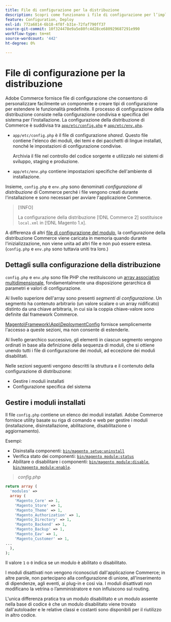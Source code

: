 ```yaml
---
title: File di configurazione per la distribuzione
description: Scopri come funzionano i file di configurazione per l’implementazione dell’applicazione Adobe Commerce. Scopri le best practice per la gestione della configurazione condivisa e specifica per il sistema.
feature: Configuration, Deploy
exl-id: 772a6814-6b18-4f8f-b31e-72faf790ff37
source-git-commit: 10f324478e9a5e80fc4d28ce680929687291e990
workflow-type: tm+mt
source-wordcount: '442'
ht-degree: 0%

---
```


# File di configurazione per la distribuzione

Adobe Commerce fornisce file di configurazione che consentono di personalizzare facilmente un componente e creare tipi di configurazione per estendere le funzionalità predefinite. Il processo di configurazione della distribuzione consiste nella configurazione condivisa e specifica del sistema per l’installazione. La configurazione della distribuzione di Commerce è suddivisa tra [`app/etc/config.php`](../reference/config-reference-configphp.md) e [`app/etc/env.php`](../reference/config-reference-envphp.md).

- `app/etc/config.php` è il file di configurazione _shared_.
Questo file contiene l&#39;elenco dei moduli, dei temi e dei pacchetti di lingue installati, nonché le impostazioni di configurazione condivise.

  Archivia il file nel controllo del codice sorgente e utilizzalo nei sistemi di sviluppo, staging e produzione.

- `app/etc/env.php` contiene impostazioni specifiche dell&#39;ambiente di installazione.

Insieme, `config.php` e `env.php` sono denominati _configurazione di distribuzione_ di Commerce perché i file vengono creati durante l&#39;installazione e sono necessari per avviare l&#39;applicazione Commerce.

>[!INFO]
>
>La configurazione della distribuzione [!DNL Commerce 2] sostituisce `local.xml` in [!DNL Magento 1.x].

A differenza di altri [file di configurazione del modulo](../reference/module-files.md), la configurazione della distribuzione Commerce viene caricata in memoria quando durante l&#39;inizializzazione, non viene unita ad altri file e non può essere estesa. (`config.php` e `env.php` sono tuttavia uniti tra loro.)

## Dettagli sulla configurazione della distribuzione

`config.php` e `env.php` sono file PHP che restituiscono un [array associativo multidimensionale](https://www.w3schools.com:443/php/php_arrays.asp), fondamentalmente una disposizione gerarchica di parametri e valori di configurazione.

Al livello superiore dell&#39;array sono presenti _segmenti di configurazione_. Un segmento ha contenuto arbitrario (un valore scalare o un array nidificato) distinto da una chiave arbitraria, in cui sia la coppia chiave-valore sono definite dal framework Commerce.

[Magento\Framework\App\DeploymentConfig](https://github.com/magento/magento2/blob/2.4/lib/internal/Magento/Framework/App/DeploymentConfig.php) fornisce semplicemente l&#39;accesso a queste sezioni, ma non consente di estenderle.

Al livello gerarchico successivo, gli elementi in ciascun segmento vengono ordinati in base alla definizione della sequenza di moduli, che si ottiene unendo tutti i file di configurazione dei moduli, ad eccezione dei moduli disabilitati.

Nelle sezioni seguenti vengono descritti la struttura e il contenuto della configurazione di distribuzione:

- Gestire i moduli installati
- Configurazione specifica del sistema

## Gestire i moduli installati

Il file `config.php` contiene un elenco dei moduli installati. Adobe Commerce fornisce utility basate su riga di comando e web per gestire i moduli (installazione, disinstallazione, abilitazione, disabilitazione o aggiornamento).

Esempi:

- Disinstalla componenti: [`bin/magento setup:uninstall`](../../installation/tutorials/uninstall-modules.md)
- Verifica stato dei componenti: [`bin/magento module:status`](https://experienceleague.adobe.com/it/docs/commerce-operations/tools/cli-reference/commerce-on-premises#modulestatus)
- Abilitare o disabilitare i componenti: [`bin/magento module:disable`](../../installation/tutorials/manage-modules.md), [`bin/magento module:enable`](../../installation/tutorials/manage-modules.md).

> _config.php_

```php
return array (
  'modules' =>
  array (
    'Magento_Core' => 1,
    'Magento_Store' => 1,
    'Magento_Theme' => 1,
    'Magento_Authorization' => 1,
    'Magento_Directory' => 1,
    'Magento_Backend' => 1,
    'Magento_Backup' => 1,
    'Magento_Eav' => 1,
    'Magento_Customer' => 1,
...
  ),
);
```

Il valore `1` o `0` indica se un modulo è abilitato o disabilitato.

I moduli disattivati non vengono riconosciuti dall&#39;applicazione Commerce; in altre parole, non partecipano alla configurazione di unione, all&#39;inserimento di dipendenze, agli eventi, ai plug-in e così via. I moduli disattivati non modificano la vetrina o l’amministratore e non influiscono sul routing.

L&#39;unica differenza pratica tra un modulo disabilitato e un modulo assente nella base di codice è che un modulo disabilitato viene trovato dall&#39;autoloader e le relative classi e costanti sono disponibili per il riutilizzo in altro codice.
